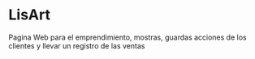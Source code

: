 # LisArt
Pagina Web para el emprendimiento, mostras, guardas acciones de los clientes y llevar un registro de las ventas 
